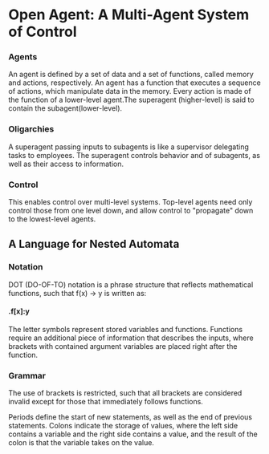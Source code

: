 # Open Agent: A Multi-Agent System of Control 

### Agents

An agent is defined by a set of data and a set of functions, called memory and actions, respectively. An agent has a function that executes a sequence of actions, which manipulate data in the memory. Every action is made of the function of a lower-level agent.The superagent (higher-level) is said to contain the subagent(lower-level). 

### Oligarchies 

A superagent passing inputs to subagents is like a supervisor delegating tasks to employees. The superagent controls behavior and of subagents, as well as their access to information.  

### Control

This enables control over multi-level systems. Top-level agents need only control those from one level down, and allow control to "propagate" down to the lowest-level agents. 

## A Language for Nested Automata

### Notation

DOT (DO-OF-TO) notation is a phrase structure that reflects mathematical functions, such that f(x) -> y is written as: 

#### .f[x]:y

The letter symbols represent stored variables and functions. Functions require an additional piece of information that describes the inputs, where brackets with contained argument variables are placed right after the function.

### Grammar

The use of brackets is restricted, such that all brackets are considered invalid except for those that immediately follows functions.

Periods define the start of new statements, as well as the end of previous statements. Colons indicate the storage of values, where the left side contains a variable and the right side contains a value, and the result of the colon is that the variable takes on the value.

